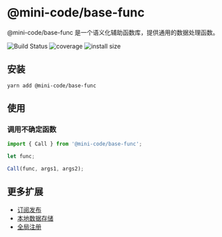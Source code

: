 # @mini-code/base-func

@mini-code/base-func 是一个语义化辅助函数库，提供通用的数据处理函数。

![Build Status](https://travis-ci.com/minimal-studio/base-func.svg?branch=master)
![coverage](https://s3.amazonaws.com/assets.coveralls.io/badges/coveralls_74.svg)
![install size](https://packagephobia.now.sh/badge?p=basic-helper)

## 安装

```shell
yarn add @mini-code/base-func
```

## 使用

### 调用不确定函数

```js
import { Call } from '@mini-code/base-func';

let func;

Call(func, args1, args2);
```

## 更多扩展

- [订阅发布](./docs/event.md)
- [本地数据存储](./docs/storage.md)
- [全局注册](./docs/registe.md)
